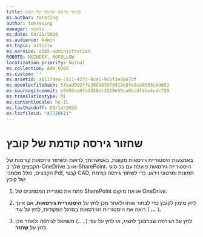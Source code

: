 ```yaml
---
title: שחזור גירסה קודמת של קובץ
ms.author: toresing
author: tomresing
manager: scotv
ms.date: 04/21/2020
ms.audience: Admin
ms.topic: article
ms.service: o365-administration
ROBOTS: NOINDEX, NOFOLLOW
localization_priority: Normal
ms.collection: Adm_O365
ms.custom: ''
ms.assetid: a8117dea-2111-4275-9ca1-9c1f3e5667cf
ms.openlocfilehash: 5fead002ffe2089835f9419e9fe0ce0353c9dd03
ms.sourcegitcommit: c6692ce0fa1358ec3529e59ca0ecdfdea4cdc759
ms.translationtype: MT
ms.contentlocale: he-IL
ms.lasthandoff: 09/14/2020
ms.locfileid: "47720611"
---
```

# <a name="restore-a-previous-file-version"></a>שחזור גירסה קודמת של קובץ

באמצעות היסטוריית גירסאות מקוונת, באפשרותך לראות ולשחזר גירסאות קודמות של הקבצים שלך ב-OneDrive או ב-SharePoint. היסטוריית גירסאות פועלת עם כל סוגי הקבצים, כולל מסמכי Pdf, קבצי CAD, תמונות וסרטוני וידאו. כדי לשחזר גירסה קודמת של קובץ:
  
1. פתח את ספריית המסמכים של SharePoint או את מיקום OneDrive.
    
2. לחץ מימין לקובץ כדי לבחור אותו ולאחר מכן לחץ על **היסטוריית גירסאות**. אם אינך רואה את היסטוריית הגירסאות בסרגל הפקודות, לחץ על עוד ( **...** ). 
    
3. לחץ על הגירסה שברצונך להציג, או לחץ על עוד ( **.** ..) משמאל לגירסה ולאחר מכן לחץ על **שחזר**.
    

